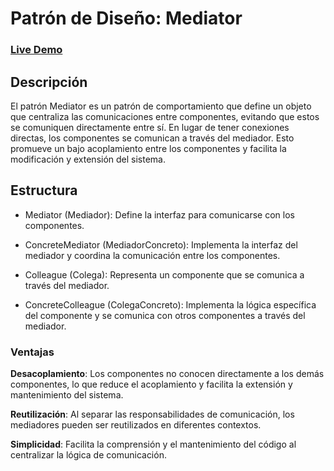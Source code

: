 # Patrón de Diseño: Mediator

### [Live Demo](https://email-pattern.vercel.app/)

## Descripción

El patrón Mediator es un patrón de comportamiento que define un objeto que centraliza las
comunicaciones entre componentes, evitando que estos se comuniquen directamente entre sí. En lugar
de tener conexiones directas, los componentes se comunican a través del mediador. Esto promueve un
bajo acoplamiento entre los componentes y facilita la modificación y extensión del sistema.

## Estructura

- Mediator (Mediador): Define la interfaz para comunicarse con los componentes.

- ConcreteMediator (MediadorConcreto): Implementa la interfaz del mediador y coordina la
  comunicación entre los componentes.

- Colleague (Colega): Representa un componente que se comunica a través del mediador.

- ConcreteColleague (ColegaConcreto): Implementa la lógica específica del componente y se comunica
  con otros componentes a través del mediador.

### Ventajas

**Desacoplamiento**: Los componentes no conocen directamente a los demás componentes, lo que reduce el
acoplamiento y facilita la extensión y mantenimiento del sistema.

**Reutilización**: Al separar las responsabilidades de comunicación, los mediadores pueden ser
reutilizados en diferentes contextos.

**Simplicidad**: Facilita la comprensión y el mantenimiento del código al centralizar la lógica de
comunicación.
